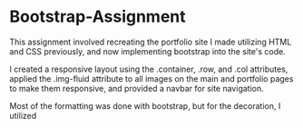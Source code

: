 # Bootstrap-Assignment
This assignment involved recreating the portfolio site I made utilizing HTML and CSS previously, and now implementing bootstrap into the site's code.

I created a responsive layout using the .container, .row, and .col attributes, applied the .img-fluid attribute to all images on the main and portfolio pages to make them responsive, and provided a navbar for site navigation.

Most of the formatting was done with bootstrap, but for the decoration, I utilized <style> tags in the html for specific changes. (Such as my portrait on the About Me page that renders horizontally unless I tell CSS to rotate it for some reason.)



